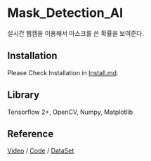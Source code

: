 # Mask_Detection_AI   
실시간 웹캠을 이용해서 마스크를 쓴 확률을 보여준다.

## Installation
Please Check Installation in [Install.md](Install.md).
   
## Library   
Tensorflow 2+, OpenCV, Numpy, Matplotlib

## Reference
[Video](https://www.youtube.com/watch?v=ncIyy1doSJ8&t=222s)
 / 
 [Code](https://github.com/kairess/mask-detection)
  / 
 [DataSet](https://github.com/prajnasb/observations)
